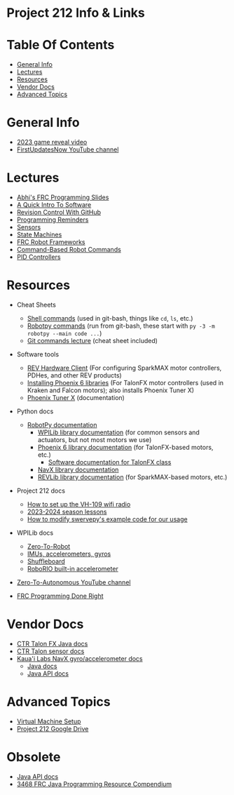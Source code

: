 # Project 212 Info & Links

# Table Of Contents

* [General Info](#general-info)
* [Lectures](#lectures)
* [Resources](#resources)
* [Vendor Docs](#vendor-docs)
* [Advanced Topics](#advanced-topics)

# General Info

* [2023 game reveal video](https://www.youtube.com/watch?v=0zpflsYc4PA)
* [FirstUpdatesNow YouTube channel](https://www.youtube.com/@FirstUpdatesNow)


# Lectures

* [Abhi's FRC Programming Slides](https://docs.google.com/presentation/d/1TdkoP4gr1Md886FK2AISyS736eNoxHUwxpLbbFlq3Oo)
* [A Quick Intro To Software](https://docs.google.com/presentation/d/1K3PbeUKs6_LiK78OApk8qpEg7tnfJ7Nu2P-YNxLzKnw)
* [Revision Control With GitHub](https://docs.google.com/presentation/d/14rW4-D6LEyFfHZGEq53qw-T-xRjkof4poaztPtHzmYM)
* [Programming Reminders](https://docs.google.com/presentation/d/1nIV1W4d8-eIM77dIYYf82ZvSLB7xXGajEhS7VK5WGD0)
* [Sensors](https://docs.google.com/presentation/d/1edzdk25cER7eBLLe8bjvOVUNnkz2Rg0MBEm7e6BNTBE)
* [State Machines](https://docs.google.com/presentation/d/188ah1qLk1MXfLUT9RrQoQxYx9bPT7TLTmnOWu3XywwY)
* [FRC Robot Frameworks](https://docs.google.com/presentation/d/1Dl3u5pCZLc9chx59SctQfzf0wz-r01_u5gcRvytinmQ)
* [Command-Based Robot Commands](https://docs.google.com/presentation/d/1nKWSY-_mVkRb3gRUf2xJjbIcdK2VfHdQPCORuPf2TSU)
* [PID Controllers](https://docs.google.com/presentation/d/1TWqlDrRdXPt4WUgUEaVc2EeqV3wh21ap6-1PjhoWNss)

# Resources

* Cheat Sheets
  * [Shell commands](https://github.com/yvhs-project212/info/blob/main/CheatSheet.md#shell-commands) (used in git-bash, things like `cd`, `ls`, etc.)
  * [Robotpy commands](https://github.com/yvhs-project212/info/blob/main/CheatSheet.md#robotpy-commands) (run from git-bash, these start with `py -3 -m robotpy --main code ...`)
  * [Git commands lecture](https://docs.google.com/presentation/d/14rW4-D6LEyFfHZGEq53qw-T-xRjkof4poaztPtHzmYM/edit?slide=id.g15ad6a41f33_0_56#slide=id.g15ad6a41f33_0_56) (cheat sheet included)

* Software tools
  * [REV Hardware Client](https://docs.revrobotics.com/rev-hardware-client)  (For configuring SparkMAX motor controllers, PDHes, and other REV products)
  * [Installing Phoenix 6 libraries](https://v6.docs.ctr-electronics.com/en/latest/docs/installation/installation-frc.html)  (For TalonFX motor controllers (used in Kraken and Falcon motors); also installs Phoenix Tuner X)
  * [Phoenix Tuner X](https://v6.docs.ctr-electronics.com/en/latest/docs/tuner/index.html)  (documentation)

* Python docs
  * [RobotPy documentation](https://robotpy.readthedocs.io/projects/robotpy/en/stable/)
    * [WPILib library documentation](https://robotpy.readthedocs.io/projects/robotpy/en/latest/wpilib.html) (for common sensors and actuators, but not most motors we use)
    * [Phoenix 6 library documentation](https://api.ctr-electronics.com/phoenix6/release/python/index.html) (for TalonFX-based motors, etc.)
      * [Software documentation for TalonFX class](https://api.ctr-electronics.com/phoenix6/release/python/autoapi/phoenix6/hardware/core/core_talon_fx/index.html#phoenix6.hardware.core.core_talon_fx.CoreTalonFX)
    * [NavX library documentation](https://robotpy.readthedocs.io/projects/navx/en/latest/api.html)
    * [REVLib library documentation](https://robotpy.readthedocs.io/projects/rev/en/latest/rev.html) (for SparkMAX-based motors, etc.)

* Project 212 docs
  * [How to set up the VH-109 wifi radio](https://docs.google.com/document/d/1LnXxjMaiQwAJjETuyxhupljU331yZ-olZqXauiBAFKQ/)
  * [2023-2024 season lessons](https://drive.google.com/drive/u/0/folders/1UCzawlkCeYbVPN43eBV_YX74iJ5eOhIk)
  * [How to modify swervepy's example code for our usage](https://docs.google.com/document/d/18B_sIGzRrTJ_hJSeFyINPaW6nLl52noYnxtb7q7a6Jw/edit)

* WPILib docs
  * [Zero-To-Robot](https://docs.wpilib.org/en/stable/docs/zero-to-robot/introduction.html)
  * [IMUs, accelerometers, gyros](https://docs.wpilib.org/en/stable/docs/hardware/sensors/accelerometers-hardware.html)
  * [Shuffleboard](https://docs.wpilib.org/en/stable/docs/software/dashboards/shuffleboard/index.html)
  * [RoboRIO built-in accelerometer](https://github.wpilib.org/allwpilib/docs/release/java/edu/wpi/first/wpilibj/BuiltInAccelerometer.html)
* [Zero-To-Autonomous YouTube channel](https://www.youtube.com/@0ToAuto)
* [FRC Programming Done Right](https://frc-pdr.readthedocs.io/en/latest/)

# Vendor Docs

* [CTR Talon FX Java docs](https://store.ctr-electronics.com/content/api/java/html/classcom_1_1ctre_1_1phoenix_1_1motorcontrol_1_1can_1_1_w_p_i___talon_f_x.html)
* [CTR Talon sensor docs](https://docs.ctre-phoenix.com/en/stable/ch14_MCSensor.html#sensor-check-with-motor-drive)
* [Kaua'i Labs NavX gyro/accelerometer docs](https://pdocs.kauailabs.com/navx-mxp/software/roborio-libraries/)
  * [Java docs](https://pdocs.kauailabs.com/navx-mxp/software/roborio-libraries/java/)
  * [Java API docs](https://www.kauailabs.com/public_files/navx-mxp/apidocs/java/com/kauailabs/navx/frc/package-summary.html)

# Advanced Topics

* [Virtual Machine Setup](https://docs.google.com/document/d/1TMoh7gfz75P1aVRW1Yh-VMBHgyPp3soa9HnYXnTlWvM)
* [Project 212 Google Drive](https://drive.google.com/drive/u/0/folders/1t14xoKedZP22BZpNTtfo5nXJAymCEM60)


# Obsolete
* [Java API docs](https://github.wpilib.org/allwpilib/docs/release/java/index.html)
* [3468 FRC Java Programming Resource Compendium](https://docs.google.com/document/d/1jcBLAyJ3iTbsYSnWMVWqHaK8uywGTaTjF98eY_xxpl0/edit?usp=drivesdk)
